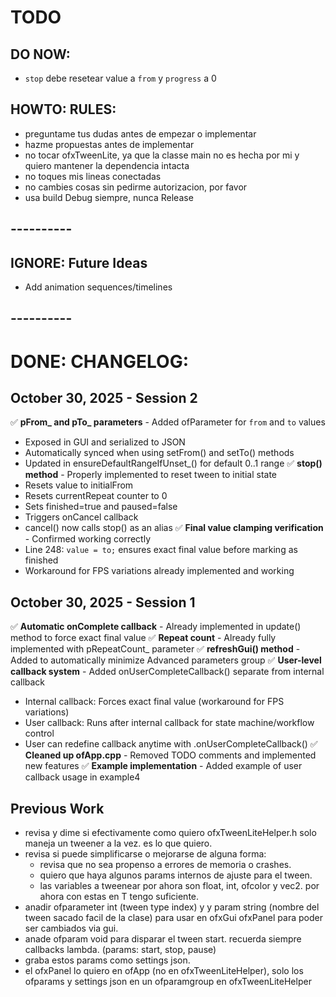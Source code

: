 # TODO

## DO NOW:

- `stop` debe resetear value a `from` y `progress` a 0


## HOWTO: RULES:

- preguntame tus dudas antes de empezar o implementar
- hazme propuestas antes de implementar
- no tocar ofxTweenLite, ya que la classe main no es hecha por mi y quiero mantener la dependencia intacta
- no toques mis lineas conectadas
- no cambies cosas sin pedirme autorizacion, por favor
- usa build Debug siempre, nunca Release

## ----------

## IGNORE: Future Ideas

- Add animation sequences/timelines

## ----------

# DONE: CHANGELOG:

## October 30, 2025 - Session 2

✅ **pFrom_ and pTo_ parameters** - Added ofParameter<T> for `from` and `to` values
  - Exposed in GUI and serialized to JSON
  - Automatically synced when using setFrom() and setTo() methods
  - Updated in ensureDefaultRangeIfUnset_() for default 0..1 range
✅ **stop() method** - Properly implemented to reset tween to initial state
  - Resets value to initialFrom
  - Resets currentRepeat counter to 0
  - Sets finished=true and paused=false
  - Triggers onCancel callback
  - cancel() now calls stop() as an alias
✅ **Final value clamping verification** - Confirmed working correctly
  - Line 248: `value = to;` ensures exact final value before marking as finished
  - Workaround for FPS variations already implemented and working

## October 30, 2025 - Session 1

✅ **Automatic onComplete callback** - Already implemented in update() method to force exact final value
✅ **Repeat count** - Already fully implemented with pRepeatCount_ parameter
✅ **refreshGui() method** - Added to automatically minimize Advanced parameters group
✅ **User-level callback system** - Added onUserCompleteCallback() separate from internal callback
  - Internal callback: Forces exact final value (workaround for FPS variations)
  - User callback: Runs after internal callback for state machine/workflow control
  - User can redefine callback anytime with .onUserCompleteCallback()
✅ **Cleaned up ofApp.cpp** - Removed TODO comments and implemented new features
✅ **Example implementation** - Added example of user callback usage in example4

## Previous Work

- revisa y dime si efectivamente como quiero ofxTweenLiteHelper.h solo maneja un tweener a la vez. es lo que quiero.
- revisa si puede simplificarse o mejorarse de alguna forma:
    - revisa que no sea propenso a errores de memoria o crashes.
    - quiero que haya algunos params internos de ajuste para el tween.
    - las variables a tweenear por ahora son float, int, ofcolor y vec2. por ahora con estas en T tengo suficiente.
- anadir ofparameter int (tween type index) y y param string (nombre del tween sacado facil de la clase) para usar en ofxGui ofxPanel para poder ser cambiados via gui.
- anade ofparam void para disparar el tween start. recuerda siempre callbacks lambda. (params: start, stop, pause)
- graba estos params como settings json.
- el ofxPanel lo quiero en ofApp (no en ofxTweenLiteHelper), solo los ofparams y settings json en un ofparamgroup en ofxTweenLiteHelper